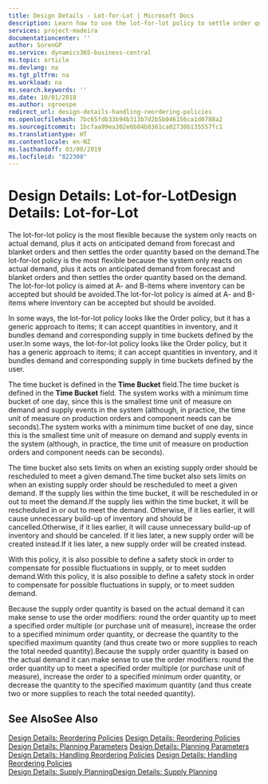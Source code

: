 ```yaml
---
title: Design Details - Lot-for-Lot | Microsoft Docs
description: Learn how to use the lot-for-lot policy to settle order quantity based on demand.
services: project-madeira
documentationcenter: ''
author: SorenGP
ms.service: dynamics365-business-central
ms.topic: article
ms.devlang: na
ms.tgt_pltfrm: na
ms.workload: na
ms.search.keywords: ''
ms.date: 10/01/2018
ms.author: sgroespe
redirect_url: design-details-handling-reordering-policies
ms.openlocfilehash: 7bc65fdb33b94b313b7d2b5b046156ca1d0788a2
ms.sourcegitcommit: 1bcfaa99ea302e6b84b8361ca02730b135557fc1
ms.translationtype: HT
ms.contentlocale: en-NZ
ms.lasthandoff: 03/08/2019
ms.locfileid: "822308"
---
```

# <a name="design-details-lot-for-lot"></a><span data-ttu-id="08022-103">Design Details: Lot-for-Lot</span><span class="sxs-lookup"><span data-stu-id="08022-103">Design Details: Lot-for-Lot</span></span>
<span data-ttu-id="08022-104">The lot-for-lot policy is the most flexible because the system only reacts on actual demand, plus it acts on anticipated demand from forecast and blanket orders and then settles the order quantity based on the demand.</span><span class="sxs-lookup"><span data-stu-id="08022-104">The lot-for-lot policy is the most flexible because the system only reacts on actual demand, plus it acts on anticipated demand from forecast and blanket orders and then settles the order quantity based on the demand.</span></span> <span data-ttu-id="08022-105">The lot-for-lot policy is aimed at A- and B-items where inventory can be accepted but should be avoided.</span><span class="sxs-lookup"><span data-stu-id="08022-105">The lot-for-lot policy is aimed at A- and B-items where inventory can be accepted but should be avoided.</span></span>  

<span data-ttu-id="08022-106">In some ways, the lot-for-lot policy looks like the Order policy, but it has a generic approach to items; it can accept quantities in inventory, and it bundles demand and corresponding supply in time buckets defined by the user.</span><span class="sxs-lookup"><span data-stu-id="08022-106">In some ways, the lot-for-lot policy looks like the Order policy, but it has a generic approach to items; it can accept quantities in inventory, and it bundles demand and corresponding supply in time buckets defined by the user.</span></span>  

<span data-ttu-id="08022-107">The time bucket is defined in the **Time Bucket** field.</span><span class="sxs-lookup"><span data-stu-id="08022-107">The time bucket is defined in the **Time Bucket** field.</span></span> <span data-ttu-id="08022-108">The system works with a minimum time bucket of one day, since this is the smallest time unit of measure on demand and supply events in the system (although, in practice, the time unit of measure on production orders and component needs can be seconds).</span><span class="sxs-lookup"><span data-stu-id="08022-108">The system works with a minimum time bucket of one day, since this is the smallest time unit of measure on demand and supply events in the system (although, in practice, the time unit of measure on production orders and component needs can be seconds).</span></span>  

<span data-ttu-id="08022-109">The time bucket also sets limits on when an existing supply order should be rescheduled to meet a given demand.</span><span class="sxs-lookup"><span data-stu-id="08022-109">The time bucket also sets limits on when an existing supply order should be rescheduled to meet a given demand.</span></span> <span data-ttu-id="08022-110">If the supply lies within the time bucket, it will be rescheduled in or out to meet the demand.</span><span class="sxs-lookup"><span data-stu-id="08022-110">If the supply lies within the time bucket, it will be rescheduled in or out to meet the demand.</span></span> <span data-ttu-id="08022-111">Otherwise, if it lies earlier, it will cause unnecessary build-up of inventory and should be cancelled.</span><span class="sxs-lookup"><span data-stu-id="08022-111">Otherwise, if it lies earlier, it will cause unnecessary build-up of inventory and should be canceled.</span></span> <span data-ttu-id="08022-112">If it lies later, a new supply order will be created instead.</span><span class="sxs-lookup"><span data-stu-id="08022-112">If it lies later, a new supply order will be created instead.</span></span>  

<span data-ttu-id="08022-113">With this policy, it is also possible to define a safety stock in order to compensate for possible fluctuations in supply, or to meet sudden demand.</span><span class="sxs-lookup"><span data-stu-id="08022-113">With this policy, it is also possible to define a safety stock in order to compensate for possible fluctuations in supply, or to meet sudden demand.</span></span>  

<span data-ttu-id="08022-114">Because the supply order quantity is based on the actual demand it can make sense to use the order modifiers: round the order quantity up to meet a specified order multiple (or purchase unit of measure), increase the order to a specified minimum order quantity, or decrease the quantity to the specified maximum quantity (and thus create two or more supplies to reach the total needed quantity).</span><span class="sxs-lookup"><span data-stu-id="08022-114">Because the supply order quantity is based on the actual demand it can make sense to use the order modifiers: round the order quantity up to meet a specified order multiple (or purchase unit of measure), increase the order to a specified minimum order quantity, or decrease the quantity to the specified maximum quantity (and thus create two or more supplies to reach the total needed quantity).</span></span>  

## <a name="see-also"></a><span data-ttu-id="08022-115">See Also</span><span class="sxs-lookup"><span data-stu-id="08022-115">See Also</span></span>  
<span data-ttu-id="08022-116">[Design Details: Reordering Policies](design-details-reordering-policies.md) </span><span class="sxs-lookup"><span data-stu-id="08022-116">[Design Details: Reordering Policies](design-details-reordering-policies.md) </span></span>  
<span data-ttu-id="08022-117">[Design Details: Planning Parameters](design-details-planning-parameters.md) </span><span class="sxs-lookup"><span data-stu-id="08022-117">[Design Details: Planning Parameters](design-details-planning-parameters.md) </span></span>  
<span data-ttu-id="08022-118">[Design Details: Handling Reordering Policies](design-details-handling-reordering-policies.md) </span><span class="sxs-lookup"><span data-stu-id="08022-118">[Design Details: Handling Reordering Policies](design-details-handling-reordering-policies.md) </span></span>  
[<span data-ttu-id="08022-119">Design Details: Supply Planning</span><span class="sxs-lookup"><span data-stu-id="08022-119">Design Details: Supply Planning</span></span>](design-details-supply-planning.md)
